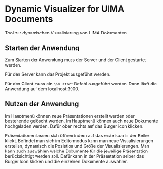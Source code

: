 # Dynamic Visualizer for UIMA Documents

Tool zur dynamischen Visualisierung von UIMA Dokumenten.

## Starten der Anwendung

Zum Starten der Anwendung muss der Server und der Client gestartet werden. 

Für den Server kann das Projekt ausgeführt werden.

Für den Client muss ein ```npm start``` Befehl ausgeführt werden. Dann läuft die Anwendung auf dem localhost:3000.


## Nutzen der Anwendung

Im Hauptmenü können neue Präsentationen erstellt werden oder bestehende gelöscht werden. 
Im Hauptmenü können auch neue Dokumente hochgeladen werden. Dafür oben rechts auf das Burger icon klicken.

Präsentationen lassen sich öffnen indem auf das erste icon in der Reihe klickt.
Befindet man sich im Editormodus kann man neue Visualisierungen erstellen, dynamisch die Posistion und Größe der Visualisierungen.
Man kann auch auswählen welche Dokumente für die jeweilige Präsentation berücksichtigt werden soll. Dafür kann in der Präsentation selber das Burger Icon klicken und die einzelnen Dokumente auswählen.

